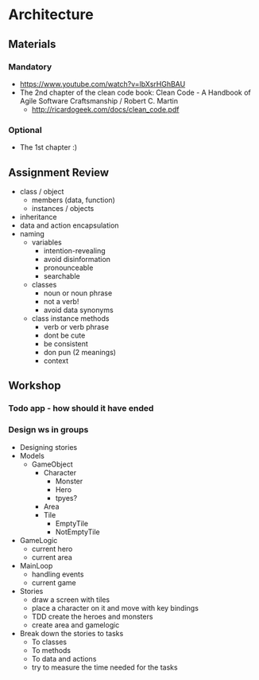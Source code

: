 # Architecture

## Materials

### Mandatory
 - https://www.youtube.com/watch?v=lbXsrHGhBAU
 - The 2nd chapter of the clean code book: Clean Code - A Handbook of Agile Software Craftsmanship / Robert C. Martin
     - http://ricardogeek.com/docs/clean_code.pdf

### Optional
 - The 1st chapter :)

## Assignment Review
- class / object
    - members (data, function)
    - instances / objects
- inheritance
- data and action encapsulation
- naming
    - variables
        - intention-revealing
        - avoid disinformation
        - pronounceable
        - searchable
    - classes
        - noun or noun phrase
        - not a verb!
        - avoid data synonyms
    - class instance methods
        - verb or verb phrase
        - dont be cute
        - be consistent
        - don pun (2 meanings)
        - context

## Workshop

### Todo app - how should it have ended

### Design ws in groups
- Designing stories
- Models
    - GameObject
        - Character
            - Monster
            - Hero
            - tpyes?
        - Area
        - Tile
            - EmptyTile
            - NotEmptyTile
- GameLogic
    - current hero
    - current area
- MainLoop
    - handling events
    - current game
- Stories
    - draw a screen with tiles
    - place a character on it and move with key bindings
    - TDD create the heroes and monsters
    - create area and gamelogic
- Break down the stories to tasks
    - To classes
    - To methods
    - To data and actions
    - try to measure the time needed for the tasks
